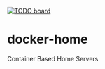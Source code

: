 [![TODO board](https://imdone.io/api/1.0/projects/5c1802d0ff41cf4043f03044/badge)](https://imdone.io/app#/board/rondemena/docker-home)

# docker-home
Container Based Home Servers
